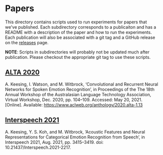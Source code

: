 # Papers

This directory contains scripts used to run experiments for papers that
we've published. Each subdirectory corresponds to a publicaiton and has
a README with a description of the paper and how to run the experiments.
Each publication will also be associated with a git tag and a GitHub
release on the
[releases](https://github.com/Strong-AI-Lab/emotion/releases) page.

**NOTE**: Scripts in subdirectories will probably not be updated much
after publication. Please checkout the appropriate git tag to use these
scripts.

## [ALTA 2020](https://aclanthology.org/2020.alta-1.13/)
A. Keesing, I. Watson, and M. Witbrock, ‘Convolutional and Recurrent
Neural Networks for Spoken Emotion Recognition’, in Proceedings of the
The 18th Annual Workshop of the Australasian Language Technology
Association, Virtual Workshop, Dec. 2020, pp. 104–109. Accessed: May 20,
2021. [Online]. Available:
https://www.aclweb.org/anthology/2020.alta-1.13

## [Interspeech 2021](https://www.isca-speech.org/archive/interspeech_2021/keesing21_interspeech.html)
A. Keesing, Y. S. Koh, and M. Witbrock, ‘Acoustic Features and Neural
Representations for Categorical Emotion Recognition from Speech’, in
Interspeech 2021, Aug. 2021, pp. 3415–3419. doi:
10.21437/Interspeech.2021-2217.

